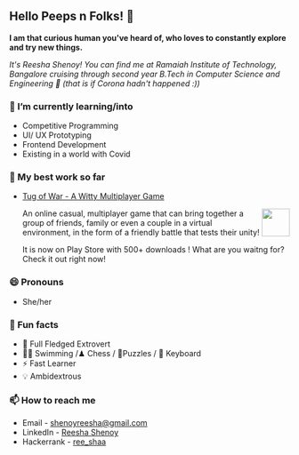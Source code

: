 ## Hello Peeps n Folks! 👀
**I am that curious human you've heard of, who loves to constantly explore and try new things.**

*It's Reesha Shenoy! You can find me at Ramaiah Institute of Technology, Bangalore cruising through second year B.Tech in Computer Science and Engineering 🏫 (that is if Corona hadn't happened :))*



### 🌱 I’m currently learning/into 
- Competitive Programming
- UI/ UX Prototyping
- Frontend Development
- Existing in a world with Covid


### 🎉 My best work so far

- [Tug of War - A Witty Multiplayer Game](https://play.google.com/store/apps/details?id=com.statefullyfidgeting.tugofwar&hl=en_IN&gl=US)

  <img align="right" height="50" src="https://camo.githubusercontent.com/aae31115a07dc820e5ba81bcd7aaf7a1df74bee0c0c0db883cd76d22981b63e3/68747470733a2f2f63646e2e676c697463682e636f6d2f39366533613533372d643738362d343466662d623262392d3532343533616134353564632532466c6f676f2e706e673f763d31353938363231303933373836" />
  An online casual, multiplayer game that can bring together a group of friends, family or even a couple in a virtual environment, in the form of a friendly battle that tests their unity!
  
  It is now on Play Store with 500+ downloads ! What are you waitng for? Check it out right now! 


### 😄 Pronouns
+  She/her

### 💫 Fun facts 
- 👸 Full Fledged Extrovert
- 🏊‍♀ ️Swimming /♟ Chess / 📍Puzzles / 🎹 Keyboard
- ⚡ Fast Learner
- 💡 Ambidextrous


### 📫 How to reach me
- Email - [shenoyreesha@gmail.com](mailto:shenoyreesha@gmail.com)
- LinkedIn - [Reesha Shenoy](https://www.linkedin.com/in/reesha-shenoy/)
- Hackerrank - [ree_shaa](https://www.hackerrank.com/ree_shaaa)


